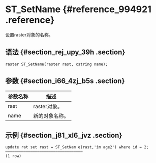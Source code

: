 # ST\_SetName {#reference_994921 .reference}

设置raster对象的名称。

## 语法 {#section_rej_upy_39h .section}

``` {#codeblock_ckc_fs8_y6b}
raster ST_SetName(raster rast, cstring name);
```

## 参数 {#section_i66_4zj_b5s .section}

|参数名称|描述|
|----|--|
|rast|raster对象。|
|name|新的对象名称。|

## 示例 {#section_j81_xl6_jvz .section}

``` {#codeblock_ewm_4bn_eo3}
update rat set rast = ST_SetNam e(rast,'im age2') where id = 2;
——————————————————————————————————
(1 row)
```

